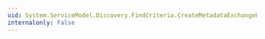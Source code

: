 ```yaml
---
uid: System.ServiceModel.Discovery.FindCriteria.CreateMetadataExchangeEndpointCriteria(System.Type)
internalonly: False
---
```

